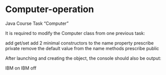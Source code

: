 # Computer-operation
Java Course
Task “Computer”

It is required to modify the Computer class from one previous task:

add get/set
add 2 minimal constructors
to the name property prescribe private
remove the default value from the name
methods prescribe public

After launching and creating the object, the console should also be output:

IBM on
IBM off
